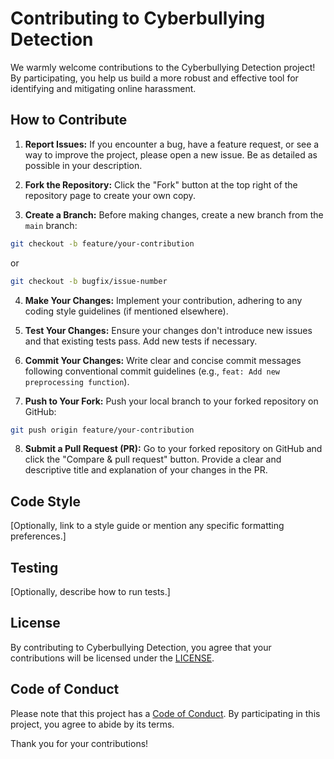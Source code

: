 # Contributing to Cyberbullying Detection

We warmly welcome contributions to the Cyberbullying Detection project! By participating, you help us build a more robust and effective tool for identifying and mitigating online harassment.

## How to Contribute

1.  **Report Issues:** If you encounter a bug, have a feature request, or see a way to improve the project, please open a new issue. Be as detailed as possible in your description.

2.  **Fork the Repository:** Click the "Fork" button at the top right of the repository page to create your own copy.

3.  **Create a Branch:** Before making changes, create a new branch from the `main` branch:
   ```bash
   git checkout -b feature/your-contribution
   ```
   or
   ```bash
   git checkout -b bugfix/issue-number
   ```

4.  **Make Your Changes:** Implement your contribution, adhering to any coding style guidelines (if mentioned elsewhere).

5.  **Test Your Changes:** Ensure your changes don't introduce new issues and that existing tests pass. Add new tests if necessary.

6.  **Commit Your Changes:** Write clear and concise commit messages following conventional commit guidelines (e.g., `feat: Add new preprocessing function`).

7.  **Push to Your Fork:** Push your local branch to your forked repository on GitHub:
   ```bash
   git push origin feature/your-contribution
   ```

8.  **Submit a Pull Request (PR):** Go to your forked repository on GitHub and click the "Compare & pull request" button. Provide a clear and descriptive title and explanation of your changes in the PR.

## Code Style

[Optionally, link to a style guide or mention any specific formatting preferences.]

## Testing

[Optionally, describe how to run tests.]

## License

By contributing to Cyberbullying Detection, you agree that your contributions will be licensed under the [LICENSE](LICENSE).

## Code of Conduct

Please note that this project has a [Code of Conduct](CODE_OF_CONDUCT.md). By participating in this project, you agree to abide by its terms.

Thank you for your contributions!

